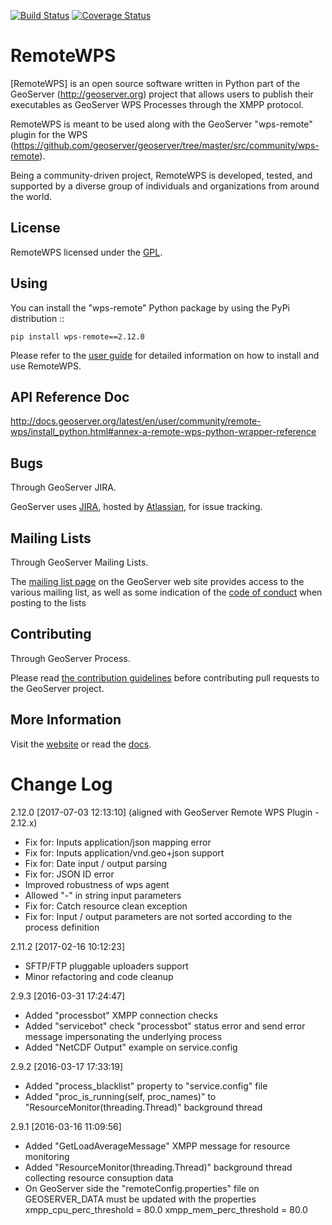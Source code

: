 [![Build Status](https://travis-ci.org/geoserver/wps-remote.svg?branch=master)](https://travis-ci.org/geoserver/wps-remote)
[![Coverage Status](https://coveralls.io/repos/github/geoserver/wps-remote/badge.svg?branch=master)](https://coveralls.io/github/geoserver/wps-remote?branch=master)

RemoteWPS
=========

[RemoteWPS] is an open source software written in Python part of the GeoServer (http://geoserver.org) 
project that allows users to publish their executables as GeoServer WPS Processes through the XMPP protocol.

RemoteWPS is meant to be used along with the GeoServer "wps-remote" plugin for the WPS
(https://github.com/geoserver/geoserver/tree/master/src/community/wps-remote).

Being a community-driven project, RemoteWPS is developed, tested, and supported by a diverse group of 
individuals and organizations from around the world.

## License

RemoteWPS licensed under the [GPL](http://www.gnu.org/licenses/old-licenses/gpl-2.0.html).

## Using

You can install the "wps-remote" Python package by using the PyPi distribution ::

    pip install wps-remote==2.12.0

Please refer to the [user guide](http://docs.geoserver.org/latest/en/user/community/remote-wps/index.html) for detailed 
information on how to install and use RemoteWPS.

## API Reference Doc

http://docs.geoserver.org/latest/en/user/community/remote-wps/install_python.html#annex-a-remote-wps-python-wrapper-reference

## Bugs

Through GeoServer JIRA.

GeoServer uses [JIRA](https://osgeo-org.atlassian.net/projects/GEOS), hosted by 
[Atlassian](https://www.atlassian.com/), for issue tracking.

## Mailing Lists

Through GeoServer Mailing Lists.

The [mailing list page](http://geoserver.org/comm/) on the GeoServer web site provides
access to the various mailing list, as well as some indication of the [code of conduct](http://geoserver.org/comm/userlist-guidelines.html) when posting to the lists

## Contributing

Through GeoServer Process.

Please read [the contribution guidelines](https://github.com/geoserver/geoserver/blob/master/CONTRIBUTING.md) before contributing pull requests to the GeoServer project.

## More Information

Visit the [website](http://geoserver.org/) or read the [docs](http://docs.geoserver.org/). 

Change Log
==========
2.12.0 [2017-07-03 12:13:10] (aligned with GeoServer Remote WPS Plugin - 2.12.x)
 - Fix for: Inputs application/json mapping error
 - Fix for: Inputs application/vnd.geo+json support
 - Fix for: Date input / output parsing
 - Fix for: JSON ID error
 - Improved robustness of wps agent
 - Allowed "-" in string input parameters
 - Fix for: Catch resource clean exception
 - Fix for: Input / output parameters are not sorted according to the process definition

2.11.2 [2017-02-16 10:12:23]
 - SFTP/FTP pluggable uploaders support
 - Minor refactoring and code cleanup

2.9.3 [2016-03-31 17:24:47]
 - Added "processbot" XMPP connection checks
 - Added "servicebot" check "processbot" status error and send error message impersonating the underlying process
 - Added "NetCDF Output" example on service.config

2.9.2 [2016-03-17 17:33:19]
 - Added "process_blacklist" property to "service.config" file
 - Added "proc_is_running(self, proc_names)" to "ResourceMonitor(threading.Thread)" background thread
 
2.9.1 [2016-03-16 11:09:56]
 - Added "GetLoadAverageMessage" XMPP message for resource monitoring
 - Added "ResourceMonitor(threading.Thread)" background thread collecting resource consuption data
 - On GeoServer side the "remoteConfig.properties" file on GEOSERVER_DATA must be updated with the properties
   xmpp_cpu_perc_threshold = 80.0
   xmpp_mem_perc_threshold = 80.0
